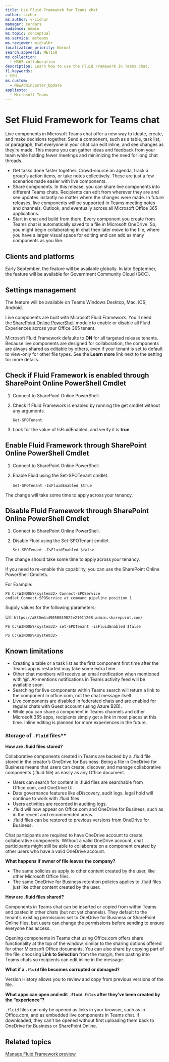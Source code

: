 ```yaml
---
title: Use Fluid Framework for Teams chat
author: cichur
ms.author: v-cichur
manager: serdars
audience: Admin
ms.topic: conceptual
ms.service: msteams
ms.reviewer: michalbr
localization_priority: Normal
search.appverid: MET150
ms.collection: 
  - M365-collaboration
description: Learn how to use the Fluid Framework in Teams chat.
f1.keywords:
- CSH
ms.custom: 
  - NewAdminCenter_Update
appliesto: 
  - Microsoft Teams
---
```


# Set Fluid Framework for Teams chat

Live components in Microsoft Teams chat offer a new way to ideate, create, and make decisions together. Send a component, such as a table, task list, or paragraph, that everyone in your chat can edit inline, and see changes as they’re made. This means you can gather ideas and feedback from your team while holding fewer meetings and minimizing the need for long chat threads.

- Get tasks done faster together. Crowd-source an agenda, track a group's action items, or take notes collectively. These are just a few scenarios made easier with live components.
- Share components. In this release, you can share live components into different Teams chats. Recipients can edit from wherever they are and see updates instantly no matter where the changes were made. In future releases, live components will be supported in Teams meeting notes and channels, Outlook, and eventually across all Microsoft Office 365 applications.
- Start in chat and build from there. Every component you create from Teams chat is automatically saved to a file in Microsoft OneDrive. So, you might begin collaborating in chat then later move to the file, where you have a larger visual space for editing and can add as many components as you like.

## Clients and platforms

Early September, the feature will be available globally. In late September, the feature will be available for Government Community Cloud (GCC).

## Settings management

The feature will be available on Teams Windows Desktop, Mac, iOS, Android.

Live components are built with Microsoft Fluid Framework. You'll need the [SharePoint Online PowerShell](/powershell/sharepoint/sharepoint-online/connect-sharepoint-online?view=sharepoint-ps) module to enable or disable all Fluid Experiences across your Office 365 tenant.

Microsoft Fluid Framework defaults to **ON** for all targeted release tenants. Because live components are designed for collaboration, the components are always shared as editable by others, even if your tenant is set to default to view-only for other file types. See the **Learn more** link next to the setting for more details.

## Check if Fluid Framework is enabled through SharePoint Online PowerShell Cmdlet 

1. Connect to SharePoint Online PowerShell.

2. Check if Fluid Framework is enabled by running the get cmdlet without any arguments.

   `Get-SPOTenant`

4. Look for the value of IsFluidEnabled, and verify it is **true**.

## Enable Fluid Framework through SharePoint Online PowerShell Cmdlet  

1. Connect to SharePoint Online PowerShell.  

2. Enable Fluid using the Set-SPOTenant cmdlet.

   `Set-SPOTenant -IsFluidEnabled $true`  

The change will take some time to apply across your tenancy.  

## Disable Fluid Framework through SharePoint Online PowerShell Cmdlet  

1. Connect to SharePoint Online PowerShell.  

2. Disable Fluid using the Set-SPOTenant cmdlet.  

   `Set-SPOTenant -IsFluidEnabled $false`

The change should take some time to apply across your tenancy.  

If you need to re-enable this capability, you can use the SharePoint Online PowerShell Cmdlets.  

For Example:

```
PS C:\WINDOWS\system32> Connect-SPOService 
cmdlet Connect-SPOService at command pipeline position 1 
```

Supply values for the following parameters:

Url: `https://a830edad9050849822e21011208-admin.sharepoint.com/`

`PS C:\WINDOWS\system32> set-SPOTenant -isFluidEnabled $false`

`PS C:\WINDOWS\system32>`

## Known limitations

- Creating a table or a task list as the first component first time after the Teams app is restarted may take some extra time.
- Other chat members will receive an email notification when mentioned with ‘@’. At-mentions notifications in Teams activity feed will be available soon.
- Searching for live components within Teams search will return a link to the component in office.com, not the chat message itself.
- Live components are disabled in federated chats and are enabled for regular chats with Guest account (using Azure B2B).
- While you can share a component in Teams channels and other Microsoft 365 apps, recipients simply get a link in most places at this time. Inline editing is planned for more experiences in the future.

### Storage of `.fluid` files**

**How are .fluid files stored?**

Collaborative components created in Teams are backed by a .fluid file stored in the creator’s OneDrive for Business. Being a file in OneDrive for Business means that users can create, discover, and manage collaborative components (.fluid file) as easily as any Office document.

- Users can search for content in .fluid files are searchable from Office.com, and OneDrive UI.
- Data governance features like eDiscovery, audit logs, legal hold will continue to work with .fluid files
- Users activities are recorded in auditing logs.
- .fluid will now appear on Office.com and OneDrive for Business, such as in the recent and recommended areas.
- .fluid files can be restored to previous versions from OneDrive for Business.

Chat participants are required to have OneDrive account to create collaborative components. Without a valid OneDrive account, chat participants might still be able to collaborate on a component created by other users who have a valid OneDrive account.

**What happens if owner of file leaves the company?**

- The same policies as apply to other content created by the user, like other Microsoft Office files.
- The same OneDrive for Business retention policies applies to .fluid files just like other content created by the user.

**How are .fluid files shared?**

Components in Teams chat can be inserted or copied from within Teams and pasted in other chats (but not yet channels). They default to the tenant’s existing permissions set to OneDrive for Business or SharePoint Online files, but users can change the permissions before sending to ensure everyone has access.

Opening components in Teams chat using Office.com offers share functionality at the top of the window, similar to the sharing options offered for other Microsoft Office documents. You can also share by copying part of the file, choosing **Link to Selection** from the margin, then pasting into Teams chats so recipients can edit inline in the message.

**What if a `.fluid` file becomes corrupted or damaged?**

Version History allows you to review and copy from previous versions of the file.  

**What apps can open and edit `.fluid files` after they’ve been created by the “experience”?**

`.fluid` files can only be opened as links in your browser, such as in Office.com, and as embedded live components in Teams chat. If downloaded, they can't be opened without first uploading them back to OneDrive for Business or SharePoint Online.

## Related topics

[Manage Fluid Framework preview](/office365/troubleshoot/access-management/manage-fluid-framework-preview-access)
